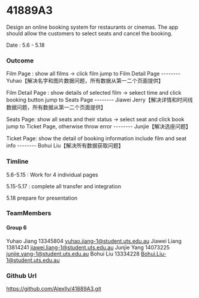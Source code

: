 # 41889A3
Design an online booking system for restaurants or cinemas. The app should allow the customers to select seats and cancel the booking.



Date : 5.6 - 5.18

### Outcome

Film Page : show all films -> click film jump to Film Detail Page   -------- Yuhao【解决名字和图片数据问题，所有数据从第一二个页面提供】

Film Detail Page : show details of selected film -> sekect time and click booking button jump to Seats Page   -------- Jiawei Jerry【解决详情和时间线数据问题，所有数据从第一二个页面提供】

Seats Page: show all seats and their status -> select seat and click book jump to Ticket Page, otherwise throw error   -------- Junjie【解决选座问题】

Ticket Page: show the detail of booking information include film and seat info   -------- Bohui Liu【解决所有数据获取问题】



### Timline

5.6-5.15 : Work for 4 individual pages

5.15-5.17 : complete all transfer and integration

5.18 prepare for presentation



### TeamMembers

#### Group 6
Yuhao Jiang 13345804 yuhao.jiang-1@student.uts.edu.au
Jiawei Liang 13814241 jiawei.liang-1@student.uts.edu.au
Junjie Yang 14073225 junjie.yang-1@student.uts.edu.au
Bohui Liu 13334228 Bohui.Liu-1@student.uts.edu.au



### Github Url

https://github.com/Alexlly/41889A3.git
